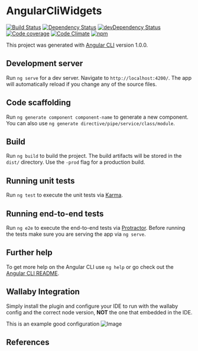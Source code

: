 # AngularCliWidgets

[![Build Status](https://travis-ci.org/arranbartish/angular-cli-widgets.svg?branch=master)](https://travis-ci.org/arranbartish/angular-cli-widgets)
[![Dependency Status](https://david-dm.org/arranbartish/angular-cli-widgets.svg)](https://david-dm.org/arranbartish/angular-cli-widgets)
[![devDependency Status](https://david-dm.org/arranbartish/angular-cli-widgets/dev-status.svg)](https://david-dm.org/arranbartish/angular-cli-widgets?type=dev)
[![Code coverage](https://codecov.io/gh/arranbartish/angular-cli-widgets/branch/master/graph/badge.svg)](https://codecov.io/gh/arranbartish/angular-cli-widgets)
[![Code Climate](https://codeclimate.com/github/arranbartish/angular-cli-widgets/badges/gpa.svg)](https://codeclimate.com/github/arranbartish/angular-cli-widgets)
[![npm](https://badge.fury.io/js/arranbartish-angular-cli-widgets.svg)](https://badge.fury.io/js/arranbartish-angular-cli-widgets)


This project was generated with [Angular CLI](https://github.com/angular/angular-cli) version 1.0.0.

## Development server

Run `ng serve` for a dev server. Navigate to `http://localhost:4200/`. The app will automatically reload if you change any of the source files.

## Code scaffolding

Run `ng generate component component-name` to generate a new component. You can also use `ng generate directive/pipe/service/class/module`.

## Build

Run `ng build` to build the project. The build artifacts will be stored in the `dist/` directory. Use the `-prod` flag for a production build.

## Running unit tests

Run `ng test` to execute the unit tests via [Karma](https://karma-runner.github.io).

## Running end-to-end tests

Run `ng e2e` to execute the end-to-end tests via [Protractor](http://www.protractortest.org/).
Before running the tests make sure you are serving the app via `ng serve`.

## Further help

To get more help on the Angular CLI use `ng help` or go check out the [Angular CLI README](https://github.com/angular/angular-cli/blob/master/README.md).

## Wallaby Integration 

Simply install the plugin and configure your IDE to run with the wallaby config and the correct node version, __NOT__ the one that embedded in the IDE. 
 
This is an example good configuration ![Image](https://cloud.githubusercontent.com/assets/979966/23509360/3557abac-ffa1-11e6-9380-e79386a14fd1.png)


##  References 

[lib-tips]: https://medium.com/@isaacplmann/getting-your-angular-2-library-ready-for-aot-90d1347bcad
[more-lib-tips]: https://medium.com/@isaacplmann/making-your-angular-2-library-statically-analyzable-for-aot-e1c6f3ebedd5
[bundling]: http://www.dzurico.com/how-to-create-an-angular-library/
